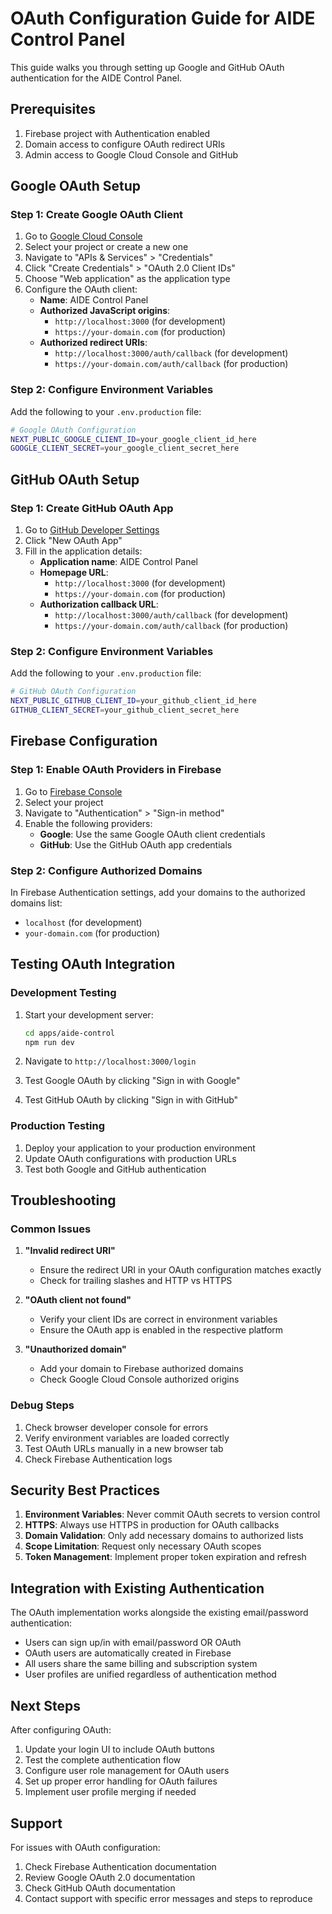 # OAuth Configuration Guide for AIDE Control Panel

This guide walks you through setting up Google and GitHub OAuth authentication for the AIDE Control Panel.

## Prerequisites

1. Firebase project with Authentication enabled
2. Domain access to configure OAuth redirect URIs
3. Admin access to Google Cloud Console and GitHub

## Google OAuth Setup

### Step 1: Create Google OAuth Client

1. Go to [Google Cloud Console](https://console.cloud.google.com/)
2. Select your project or create a new one
3. Navigate to "APIs & Services" > "Credentials"
4. Click "Create Credentials" > "OAuth 2.0 Client IDs"
5. Choose "Web application" as the application type
6. Configure the OAuth client:
   - **Name**: AIDE Control Panel
   - **Authorized JavaScript origins**:
     - `http://localhost:3000` (for development)
     - `https://your-domain.com` (for production)
   - **Authorized redirect URIs**:
     - `http://localhost:3000/auth/callback` (for development)
     - `https://your-domain.com/auth/callback` (for production)

### Step 2: Configure Environment Variables

Add the following to your `.env.production` file:

```bash
# Google OAuth Configuration
NEXT_PUBLIC_GOOGLE_CLIENT_ID=your_google_client_id_here
GOOGLE_CLIENT_SECRET=your_google_client_secret_here
```

## GitHub OAuth Setup

### Step 1: Create GitHub OAuth App

1. Go to [GitHub Developer Settings](https://github.com/settings/developers)
2. Click "New OAuth App"
3. Fill in the application details:
   - **Application name**: AIDE Control Panel
   - **Homepage URL**:
     - `http://localhost:3000` (for development)
     - `https://your-domain.com` (for production)
   - **Authorization callback URL**:
     - `http://localhost:3000/auth/callback` (for development)
     - `https://your-domain.com/auth/callback` (for production)

### Step 2: Configure Environment Variables

Add the following to your `.env.production` file:

```bash
# GitHub OAuth Configuration
NEXT_PUBLIC_GITHUB_CLIENT_ID=your_github_client_id_here
GITHUB_CLIENT_SECRET=your_github_client_secret_here
```

## Firebase Configuration

### Step 1: Enable OAuth Providers in Firebase

1. Go to [Firebase Console](https://console.firebase.google.com/)
2. Select your project
3. Navigate to "Authentication" > "Sign-in method"
4. Enable the following providers:
   - **Google**: Use the same Google OAuth client credentials
   - **GitHub**: Use the GitHub OAuth app credentials

### Step 2: Configure Authorized Domains

In Firebase Authentication settings, add your domains to the authorized domains list:

- `localhost` (for development)
- `your-domain.com` (for production)

## Testing OAuth Integration

### Development Testing

1. Start your development server:

   ```bash
   cd apps/aide-control
   npm run dev
   ```

2. Navigate to `http://localhost:3000/login`
3. Test Google OAuth by clicking "Sign in with Google"
4. Test GitHub OAuth by clicking "Sign in with GitHub"

### Production Testing

1. Deploy your application to your production environment
2. Update OAuth configurations with production URLs
3. Test both Google and GitHub authentication

## Troubleshooting

### Common Issues

1. **"Invalid redirect URI"**

   - Ensure the redirect URI in your OAuth configuration matches exactly
   - Check for trailing slashes and HTTP vs HTTPS

2. **"OAuth client not found"**

   - Verify your client IDs are correct in environment variables
   - Ensure the OAuth app is enabled in the respective platform

3. **"Unauthorized domain"**
   - Add your domain to Firebase authorized domains
   - Check Google Cloud Console authorized origins

### Debug Steps

1. Check browser developer console for errors
2. Verify environment variables are loaded correctly
3. Test OAuth URLs manually in a new browser tab
4. Check Firebase Authentication logs

## Security Best Practices

1. **Environment Variables**: Never commit OAuth secrets to version control
2. **HTTPS**: Always use HTTPS in production for OAuth callbacks
3. **Domain Validation**: Only add necessary domains to authorized lists
4. **Scope Limitation**: Request only necessary OAuth scopes
5. **Token Management**: Implement proper token expiration and refresh

## Integration with Existing Authentication

The OAuth implementation works alongside the existing email/password authentication:

- Users can sign up/in with email/password OR OAuth
- OAuth users are automatically created in Firebase
- All users share the same billing and subscription system
- User profiles are unified regardless of authentication method

## Next Steps

After configuring OAuth:

1. Update your login UI to include OAuth buttons
2. Test the complete authentication flow
3. Configure user role management for OAuth users
4. Set up proper error handling for OAuth failures
5. Implement user profile merging if needed

## Support

For issues with OAuth configuration:

1. Check Firebase Authentication documentation
2. Review Google OAuth 2.0 documentation
3. Check GitHub OAuth documentation
4. Contact support with specific error messages and steps to reproduce
